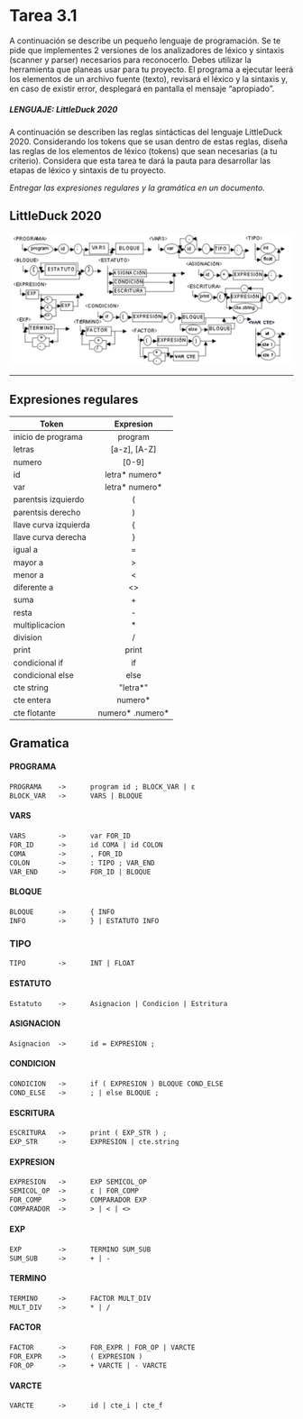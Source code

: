 # Tarea 3.1
A continuación se describe un pequeño lenguaje de programación. Se te pide que implementes 2 versiones de los analizadores de léxico y sintaxis (scanner y parser) necesarios para reconocerlo. Debes utilizar la herramienta que planeas usar para tu proyecto. El programa a ejecutar leerá los elementos de un archivo fuente (texto), revisará el léxico y la sintaxis y, en caso de existir error, desplegará en pantalla el mensaje “apropiado”.

##### LENGUAJE: LittleDuck 2020

A continuación se describen las reglas sintácticas del lenguaje LittleDuck 2020. Considerando los tokens que se usan dentro de estas reglas, diseña las reglas de los elementos de léxico (tokens) que sean necesarias (a tu criterio). Considera que esta tarea te dará la pauta para desarrollar las etapas de léxico y sintaxis de tu proyecto.

*Entregar las expresiones regulares y la gramática en un documento.*

## LittleDuck 2020
![LittleDuck](./LittleDuck.png)

----------------------------------------------------------------

## Expresiones regulares

|         Token          |     Expresion     |
|------------------------|:-----------------:|
| inicio de programa     | program           |
| letras                 | [a-z], [A-Z]      |
| numero                 | [0-9]             |
| id                     | letra* numero*    |
| var                    | letra* numero*    |
| parentsis izquierdo    | (                 |
| parentsis derecho      | )                 |
| llave curva izquierda  | {                 |
| llave curva derecha    | }                 |
| igual a                | =                 |
| mayor a                | >                 |
| menor a                | <                 |
| diferente a            | <>                |
| suma                   | +                 |
| resta                  | -                 |
| multiplicacion         | *                 |
| division               | /                 |
| print                  | print             |
| condicional if         | if                |
| condicional else       | else              |
| cte string             | "letra*"          |
| cte entera             | numero*           |
| cte flotante           | numero* .numero*  |

## Gramatica

#### PROGRAMA
    PROGRAMA    ->      program id ; BLOCK_VAR | ε
    BLOCK_VAR   ->      VARS | BLOQUE 

#### VARS
    VARS        ->      var FOR_ID
    FOR_ID      ->      id COMA | id COLON
    COMA        ->      , FOR_ID
    COLON       ->      : TIPO ; VAR_END
    VAR_END     ->      FOR_ID | BLOQUE

#### BLOQUE
    BLOQUE      ->      { INFO
    INFO        ->      } | ESTATUTO INFO

### TIPO
    TIPO        ->      INT | FLOAT

#### ESTATUTO
    Estatuto    ->      Asignacion | Condicion | Estritura

#### ASIGNACION
    Asignacion  ->      id = EXPRESION ;

#### CONDICION
    CONDICION   ->      if ( EXPRESION ) BLOQUE COND_ELSE
    COND_ELSE   ->      ; | else BLOQUE ;

#### ESCRITURA
    ESCRITURA   ->      print ( EXP_STR ) ;
    EXP_STR     ->      EXPRESION | cte.string

#### EXPRESION
    EXPRESION   ->      EXP SEMICOL_OP
    SEMICOL_OP  ->      ε | FOR_COMP
    FOR_COMP    ->      COMPARADOR EXP
    COMPARADOR  ->      > | < | <> 

#### EXP
    EXP         ->      TERMINO SUM_SUB
    SUM_SUB     ->      + | -

#### TERMINO
    TERMINO     ->      FACTOR MULT_DIV
    MULT_DIV    ->      * | /

#### FACTOR
    FACTOR      ->      FOR_EXPR | FOR_OP | VARCTE
    FOR_EXPR    ->      ( EXPRESION )
    FOR_OP      ->      + VARCTE | - VARCTE 

#### VARCTE
    VARCTE      ->      id | cte_i | cte_f
